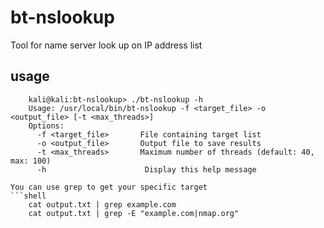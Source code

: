 # bt-nslookup

Tool for name server look up on IP address list

## usage 
```shell
	kali@kali:bt-nslookup> ./bt-nslookup -h
	Usage: /usr/local/bin/bt-nslookup -f <target_file> -o <output_file> [-t <max_threads>]
	Options:
	  -f <target_file>       File containing target list
	  -o <output_file>       Output file to save results
	  -t <max_threads>       Maximum number of threads (default: 40, max: 100)
	  -h                      Display this help message

You can use grep to get your specific target
```shell
	cat output.txt | grep example.com
	cat output.txt | grep -E "example.com|nmap.org"
